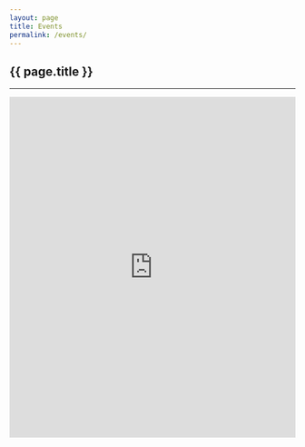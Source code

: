 ```yaml
---
layout: page
title: Events
permalink: /events/
---
```


<div class="container" markdown="1">
<section id="banner-card" class="card bg-light info-card" markdown="1">

<h1 class="mx-auto p-4">{{ page.title }}</h1>
<hr class="mx-4">

<iframe src="https://calendar.google.com/calendar/embed?src=na0h9vl1r4o63pgge24r4tb1ks%40group.calendar.google.com&amp;ctz=America%2FNew_Yorktitle=Team%20Calendar&amp;showTitle=0&amp;showPrint=0&amp;showTabs=0&amp;showCalendars=0&amp;showTz=0&amp;height=600&amp;wkst=1&amp;bgcolor=%23FFFFFF&amp;" style="border-width:0" scrolling="no" width="100%" height="600" frameborder="0"></iframe>

</section>
</div>

